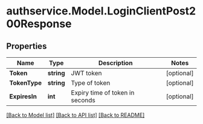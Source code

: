 # authservice.Model.LoginClientPost200Response

## Properties

Name | Type | Description | Notes
------------ | ------------- | ------------- | -------------
**Token** | **string** | JWT token | [optional] 
**TokenType** | **string** | Type of token | [optional] 
**ExpiresIn** | **int** | Expiry time of token in seconds | [optional] 

[[Back to Model list]](../README.md#documentation-for-models) [[Back to API list]](../README.md#documentation-for-api-endpoints) [[Back to README]](../README.md)

